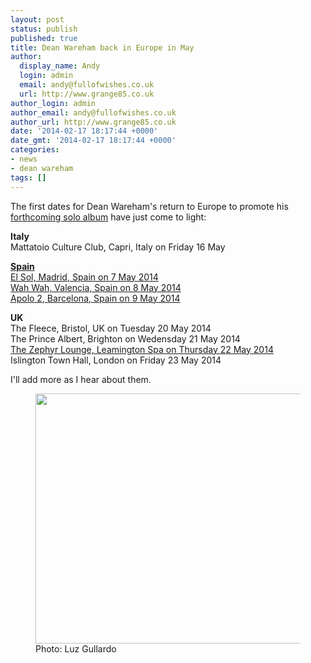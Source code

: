 ```yaml
---
layout: post
status: publish
published: true
title: Dean Wareham back in Europe in May
author:
  display_name: Andy
  login: admin
  email: andy@fullofwishes.co.uk
  url: http://www.grange85.co.uk
author_login: admin
author_email: andy@fullofwishes.co.uk
author_url: http://www.grange85.co.uk
date: '2014-02-17 18:17:44 +0000'
date_gmt: '2014-02-17 18:17:44 +0000'
categories:
- news
- dean wareham
tags: []
---
```

<p>The first dates for Dean Wareham's return to Europe to promote his <a href="/2014/02/04/pre-order-dean-warehams-solo-album/" title="Pre-order Dean Wareham’s solo album">forthcoming solo album</a> have just come to light:</p>
<p><strong>Italy</strong><br />
Mattatoio Culture Club, Capri, Italy on Friday 16 May</p>
<p><ins datetime="2014-02-18T18:22:01+00:00"><strong>Spain</strong><br />
El Sol, Madrid, Spain on 7 May 2014<br />
Wah Wah, Valencia, Spain on 8 May 2014<br />
Apolo 2, Barcelona, Spain on 9 May 2014</ins></p>
<p><strong>UK</strong><br />
The Fleece, Bristol, UK on Tuesday 20 May 2014<br />
The Prince Albert, Brighton on Wedensday 21 May 2014<br />
<ins datetime="2014-02-17T20:24:07+00:00">The Zephyr Lounge, Leamington Spa on Thursday 22 May 2014</ins><br />
Islington Town Hall, London on Friday 23 May 2014</p>
<p>I'll add more as I hear about them.</p>
<p><figure class="caption aligncenter"><img src="http://media.fullofwishes.co.uk/05-dean_wareham/pictures/DeanWareham_Gallardo.jpg" width="600" height="400" class /><figcaption class="caption-text"> Photo: Luz Gullardo</figcaption></figure>
